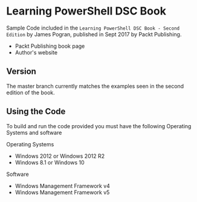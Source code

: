 # Learning PowerShell DSC Book

Sample Code included in the `Learning PowerShell DSC Book - Second Edition` by James Pogran, published in Sept 2017 by Packt Publishing.

- Packt Publishing book page
- Author's website

## Version

The master branch currently matches the examples seen in the second edition of the book.

## Using the Code

To build and run the code provided you must have the following Operating Systems and software

Operating Systems

- Windows 2012 or Windows 2012 R2
- Windows 8.1 or Windows 10

Software

- Windows Management Framework v4
- Windows Management Framework v5
